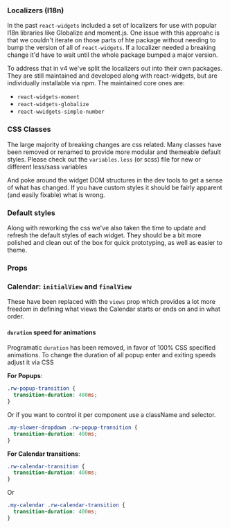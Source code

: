 
### Localizers (I18n)

In the past `react-widgets` included a set of localizers for use with popular
I18n libraries like Globalize and moment.js. One issue with this approahc is that
we couldn't iterate on those parts of hte package without needing to bump the version
of all of `react-widgets`. If a localizer needed a breaking change it'd have to wait
until the whole package bumped a major version.

To address that in v4 we've split the localizers out into their own packages.
They are still maintained and developed along with react-widgets, but are individually
installable via npm. The maintained core ones are:

- `react-widgets-moment`
- `react-widgets-globalize`
- `react-wwidgets-simple-number`

### CSS Classes

The large majority of breaking changes are css related. Many classes have been
removed or renamed to provide more modular and themeable default styles. Please
check out the `variables.less` (or scss) file for new or different less/sass variables

And poke around the widget DOM structures in the dev tools to get a sense of what has
changed. If you have custom styles it should be fairly apparent (and easily fixable) what is
wrong.

### Default styles

Along with reworking the css we've also taken the time to update and refresh
the default styles of each widget. They should be a bit more polished and clean
out of the box for quick prototyping, as well as easier to theme.

### Props

### Calendar: `initialView` and `finalView`

These have been replaced with the `views` prop which provides a lot more freedom
in defining what views the Calendar starts or ends on and in what order.

#### `duration` speed for animations

Programatic `duration` has been removed, in favor of 100% CSS specified animations.
To change the duration of all popup enter and exiting speeds adjust it via CSS

__For Popups__:

```css
.rw-popup-transition {
  transition-duration: 400ms;
}
```

Or if you want to control it per component use a className and selector.

```css
.my-slower-dropdown .rw-popup-transition {
  transition-duration: 400ms;
}
```

__For Calendar transitions__:

```css
.rw-calendar-transition {
  transition-duration: 400ms;
}
```
Or

```css
.my-calendar .rw-calendar-transition {
  transition-duration: 400ms;
}
```
